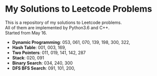 My Solutions to Leetcode Problems
====
This is a repository of my solutions to Leetcode problems.  
All of them are implemented by Python3.6 and C++.  
Started from May 16.

- **Dynamic Programming**: 053, 061, 070, 139, 198, 300, 322,
- **Hash Table**: 001, 003, 169,
- **Two Pointers**: 011, 019, 141, 142, 287
- **Stack**: 020, 091
- **Binary Search**: 034, 240, 300 
- **DFS BFS Search**: 091, 101, 200,
